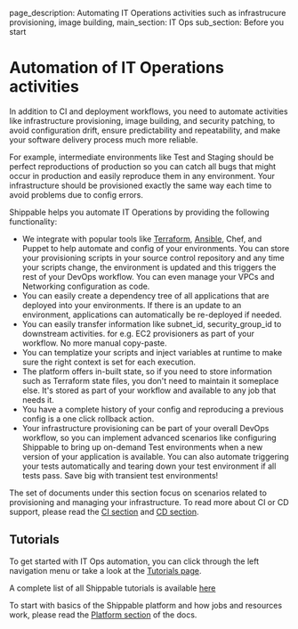 page_description: Automating IT Operations activities such as infrastrucure provisioning, image building,
main_section: IT Ops
sub_section: Before you start

# Automation of IT Operations activities

In addition to CI and deployment workflows, you need to automate activities like infrastructure provisioning, image building, and security patching, to avoid configuration drift, ensure predictability and repeatability, and make your software delivery process much more reliable.

For example, intermediate environments like Test and Staging should be perfect reproductions of production so you can catch all bugs that might occur in production and easily reproduce them in any environment. Your infrastructure should be provisioned exactly the same way each time to avoid problems due to config errors.

Shippable helps you automate IT Operations by providing the following functionality:

- We integrate with popular tools like [Terraform](/provision/tutorial/provision-aws-vpc-terraform/), [Ansible](/provision/tutorial/provision-aws-vpc-ansible/), Chef, and Puppet to help automate and config of your environments. You can store your provisioning scripts in your source control repository and any time your scripts change, the environment is updated and this triggers the rest of your DevOps workflow. You can even manage your VPCs and Networking configuration as code.
- You can easily create a dependency tree of all applications that are deployed into your environments. If there is an update to an environment, applications can automatically be re-deployed if needed.
- You can easily transfer information like subnet_id, security_group_id to downstream activities. for e.g. EC2 provisioners as part of your workflow. No more manual copy-paste.
- You can templatize your scripts and inject variables at runtime to make sure the right context is set for each execution.
- The platform offers in-built state, so if you need to store information such as Terraform state files, you don't need to maintain it someplace else. It's stored as part of your workflow and available to any job that needs it.
- You have a complete history of your config and reproducing a previous config is a one click rollback action.
- Your infrastructure provisioning can be part of your overall DevOps workflow, so you can implement advanced scenarios like configuring Shippable to bring up on-demand Test environments when a new version of your application is available. You can also automate triggering your tests automatically and tearing down your test environment if all tests pass. Save big with transient test environments!

The set of documents under this section focus on scenarios related to provisioning and managing your infrastructure. To read more about CI or CD support, please read the [CI section](/ci/why-continuous-integration/) and [CD section](/deploy/continuous-delivery).

## Tutorials

To get started with IT Ops automation, you can click through the left navigation menu or take a look at the [Tutorials page](/provision/tutorials).

A complete list of all Shippable tutorials is available [here](/getting-started/tutorials)

To start with basics of the Shippable platform and how jobs and resources work, please read the [Platform section](/platform/overview) of the docs.
